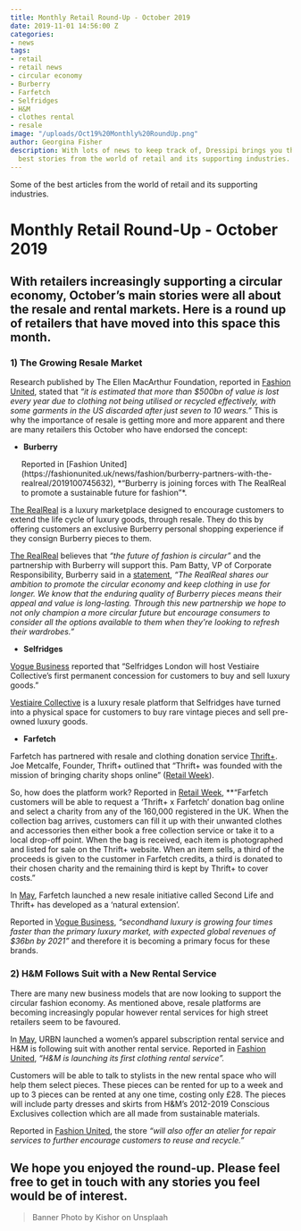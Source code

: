 ```yaml
---
title: Monthly Retail Round-Up - October 2019
date: 2019-11-01 14:56:00 Z
categories:
- news
tags:
- retail
- retail news
- circular economy
- Burberry
- Farfetch
- Selfridges
- H&M
- clothes rental
- resale
image: "/uploads/Oct19%20Monthly%20RoundUp.png"
author: Georgina Fisher
description: With lots of news to keep track of, Dressipi brings you this month's
  best stories from the world of retail and its supporting industries.
---
```


Some of the best articles from the world of retail and its supporting industries.

# Monthly Retail Round-Up - October 2019

## With retailers increasingly supporting a circular economy, October’s main stories were all about the resale and rental markets. Here is a round up of retailers that have moved into this space this month.

### 1) The Growing Resale Market

Research published by The Ellen MacArthur Foundation, reported in [Fashion United](https://fashionunited.uk/news/fashion/burberry-partners-with-the-realreal/2019100745632), stated that *“it is estimated that more than $500bn of value is lost every year due to clothing not being utilised or recycled effectively, with some garments in the US discarded after just seven to 10 wears.”* This is why the importance of resale is getting more and more apparent and there are many retailers this October who have endorsed the concept:

* **Burberry**

<p style="padding-left: 20px;">Reported in [Fashion United](https://fashionunited.uk/news/fashion/burberry-partners-with-the-realreal/2019100745632), *“Burberry is joining forces with The RealReal to promote a sustainable future for fashion”*.</p>

[The RealReal](https://www.therealreal.com/) is a luxury marketplace designed to encourage customers to extend the life cycle of luxury goods, through resale. They do this by offering customers an exclusive Burberry personal shopping experience if they consign Burberry pieces to them.

[The RealReal](https://www.therealreal.com/about) believes that *“the future of fashion is circular”* and the partnership with Burberry will support this. Pam Batty, VP of Corporate Responsibility, Burberry said in a [statement](https://fashionunited.uk/news/fashion/burberry-partners-with-the-realreal/2019100745632), *“The RealReal shares our ambition to promote the circular economy and keep clothing in use for longer. We know that the enduring quality of Burberry pieces means their appeal and value is long-lasting. Through this new partnership we hope to not only champion a more circular future but encourage consumers to consider all the options available to them when they're looking to refresh their wardrobes.”*

* **Selfridges**

[Vogue Business](https://www.voguebusiness.com/sustainability/vestiaire-collective-boutique-selfridges-luxury-resale) reported that “Selfridges London will host Vestiaire Collective’s first permanent concession for customers to buy and sell luxury goods.”

[Vestiaire Collective](https://www.vestiairecollective.com/) is a luxury resale platform that Selfridges have turned into a physical space for customers to buy rare vintage pieces and sell pre-owned luxury goods.

* **Farfetch**

Farfetch has partnered with resale and clothing donation service [Thrift+](https://thrift.plus/). Joe Metcalfe, Founder, Thrift+ outlined that “Thrift+ was founded with the mission of bringing charity shops online” ([Retail Week](https://www.retail-week.com/fashion/farfetch-partners-with-second-hand-clothing-platform/7033136.article?storyCode=7033136&authent=1)).

So, how does the platform work? Reported in [Retail Week](https://www.retail-week.com/fashion/farfetch-partners-with-second-hand-clothing-platform/7033136.article?storyCode=7033136&authent=1), **“Farfetch customers will be able to request a ‘Thrift+ x Farfetch’ donation bag online and select a charity from any of the 160,000 registered in the UK. When the collection bag arrives, customers can fill it up with their unwanted clothes and accessories then either book a free collection service or take it to a local drop-off point. When the bag is received, each item is photographed and listed for sale on the Thrift+ website. When an item sells, a third of the proceeds is given to the customer in Farfetch credits, a third is donated to their chosen charity and the remaining third is kept by Thrift+ to cover costs.”

In [May](https://dressipi.com/blog/monthly-retail-round-up-may-2019/), Farfetch launched a new resale initiative called Second Life and Thrift+ has developed as a ‘natural extension’.

Reported in [Vogue Business](https://www.voguebusiness.com/sustainability/vestiaire-collective-boutique-selfridges-luxury-resale), *“secondhand luxury is growing four times faster than the primary luxury market, with expected global revenues of $36bn by 2021”* and therefore it is becoming a primary focus for these brands. 

### 2) H&M Follows Suit with a New Rental Service

There are many new business models that are now looking to support the circular fashion economy. As mentioned above, resale platforms are becoming increasingly popular however rental services for high street retailers seem to be favoured. 

In [May](https://dressipi.com/blog/monthly-retail-round-up-may-2019/), URBN launched a women’s apparel subscription rental service and H&M is following suit with another rental service. Reported in [Fashion United](https://fashionunited.uk/news/retail/h-m-to-launch-first-clothing-rental-service/2019102845928?utm_source=Vogue+Business&utm_campaign=b5311bf101-EMAIL_CAMPAIGN_2019_10_29_03_22&utm_medium=email&utm_term=0_5d1e7914df-b5311bf101-52752033), *“H&M is launching its first clothing rental service”.*

Customers will be able to talk to stylists in the new rental space who will help them select pieces. These pieces can be rented for up to a week and up to 3 pieces can be rented at any one time, costing only £28. The pieces will include party dresses and skirts from H&M’s 2012-2019 Conscious Exclusives collection which are all made from sustainable materials.

Reported in [Fashion United](https://fashionunited.uk/news/retail/h-m-to-launch-first-clothing-rental-service/2019102845928?utm_source=Vogue+Business&utm_campaign=b5311bf101-EMAIL_CAMPAIGN_2019_10_29_03_22&utm_medium=email&utm_term=0_5d1e7914df-b5311bf101-52752033), the store *“will also offer an atelier for repair services to further encourage customers to reuse and recycle.”*

## We hope you enjoyed the round-up. Please feel free to get in touch with any stories you feel would be of interest.

> Banner Photo by Kishor on Unsplaah
